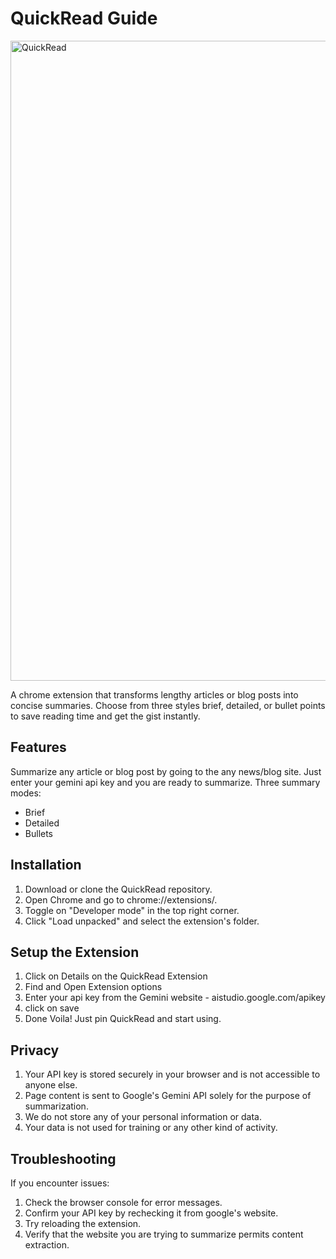 # QuickRead Guide 

<img width="1024" height="1024" alt="QuickRead" src="https://github.com/user-attachments/assets/c57b9823-c26b-4a34-aeca-a5b3da78118d" />

A chrome extension that transforms lengthy articles or blog posts into concise summaries.
Choose from three styles brief, detailed, or bullet points to save reading time and get the gist instantly.

## Features

Summarize any article or blog post by going to the any news/blog site.
Just enter your gemini api key and you are ready to summarize.
Three summary modes:
- Brief
- Detailed
- Bullets

## Installation

1. Download or clone the QuickRead repository.
2. Open Chrome and go to chrome://extensions/.
3. Toggle on "Developer mode" in the top right corner.
4. Click "Load unpacked" and select the extension's folder.

## Setup the Extension

1. Click on Details on the QuickRead Extension
2. Find and Open Extension options
3. Enter your api key from the Gemini website - aistudio.google.com/apikey
4. click on save
5. Done Voila! Just pin QuickRead and start using.

## Privacy

1. Your API key is stored securely in your browser and is not accessible to anyone else.
2. Page content is sent to Google's Gemini API solely for the purpose of summarization.
3. We do not store any of your personal information or data.
4. Your data is not used for training or any other kind of activity.

   
## Troubleshooting

If you encounter issues:

1. Check the browser console for error messages.
2. Confirm your API key by rechecking it from google's website.
3. Try reloading the extension.
4. Verify that the website you are trying to summarize permits content extraction.
